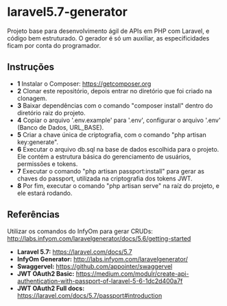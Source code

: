 # laravel5.7-generator
Projeto base para desenvolvimento ágil de APIs em PHP com Laravel, e código bem estruturado. O gerador é só um auxiliar, as especificidades ficam por conta do programador.
## Instruções
- **1** Instalar o Composer: https://getcomposer.org
- **2** Clonar este repositório, depois entrar no diretório que foi criado na clonagem.
- **3** Baixar dependências com o comando "composer install" dentro do diretório raiz do projeto.
- **4** Copiar o arquivo '.env.example' para '.env', configurar o arquivo '.env' (Banco de Dados, URL_BASE).
- **5** Criar a chave única de criptografia, com o comando "php artisan key:generate".
- **6** Executar o arquivo db.sql na base de dados escolhida para o projeto. Ele contém a estrutura básica do gerenciamento de usuários, permissões e tokens.
- **7** Executar o comando "php artisan passport:install" para gerar as chaves do passport, utilizada na criptografia dos tokens JWT.
- **8** Por fim, executar o comando "php artisan serve" na raíz do projeto, e ele estará rodando.
## Referências 
Utilizar os comandos do InfyOm para gerar CRUDs: http://labs.infyom.com/laravelgenerator/docs/5.6/getting-started
- **Laravel 5.7:** https://laravel.com/docs/5.7
- **InfyOm Generator:** http://labs.infyom.com/laravelgenerator/
- **Swaggervel:** https://github.com/appointer/swaggervel
- **JWT OAuth2 Basic:** https://medium.com/modulr/create-api-authentication-with-passport-of-laravel-5-6-1dc2d400a7f
- **JWT OAuth2 Full docs:** https://laravel.com/docs/5.7/passport#introduction
